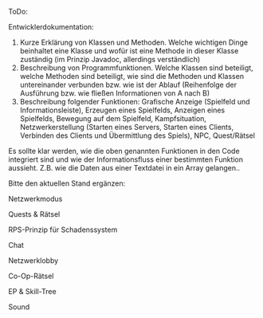 ToDo:

Entwicklerdokumentation:

1) Kurze Erklärung von Klassen und Methoden. Welche wichtigen Dinge beinhaltet eine Klasse und wofür ist eine Methode in dieser Klasse zuständig (im Prinzip Javadoc, allerdings verständlich)
2) Beschreibung von Programmfunktionen. Welche Klassen sind beteiligt, welche Methoden sind beteiligt, wie sind die Methoden und Klassen untereinander verbunden bzw. wie ist der Ablauf (Reihenfolge der Ausführung bzw. wie fließen Informationen von A nach B)
3) Beschreibung folgender Funktionen: Grafische Anzeige (Spielfeld und Informationsleiste), Erzeugen eines Spielfelds, Anzeigen eines Spielfelds, Bewegung auf dem Spielfeld, Kampfsituation, Netzwerkerstellung (Starten eines Servers, Starten eines Clients, Verbinden des Clients und Übermittlung des Spiels), NPC, Quest/Rätsel

Es sollte klar werden, wie die oben genannten Funktionen in den Code integriert sind und wie der Informationsfluss einer bestimmten Funktion aussieht. Z.B. wie die Daten aus einer Textdatei in ein Array gelangen..

Bitte den aktuellen Stand ergänzen:

Netzwerkmodus

Quests & Rätsel

RPS-Prinzip für Schadenssystem

Chat

Netzwerklobby

Co-Op-Rätsel

EP & Skill-Tree

Sound

